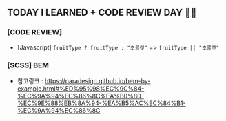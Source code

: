 ## TODAY I LEARNED + CODE REVIEW DAY 👩‍💻

### [CODE REVIEW]

- [Javascript] `fruitType ? fruitType : "초콜렛"` => `fruitType || "초콜렛"`

### [SCSS] BEM

- 참고링크 : https://naradesign.github.io/bem-by-example.html#%ED%95%98%EC%9C%84-%EC%9A%94%EC%86%8C%EA%B0%80-%EC%9E%88%EB%8A%94-%EA%B5%AC%EC%84%B1-%EC%9A%94%EC%86%8C
